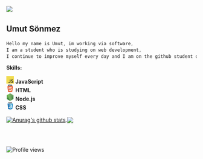 ![](https://cdn.discordapp.com/attachments/769531308769804318/812630322599559198/github2.png)


## Umut Sönmez

```css
Hello my name is Umut, im working via software,
I am a student who is studying on web development,
I continue to improve myself every day and I am on the github student developer pack program and I design my projects
```
 
**Skills:**  

<code><img height="20" src="https://raw.githubusercontent.com/github/explore/80688e429a7d4ef2fca1e82350fe8e3517d3494d/topics/javascript/javascript.png"></code> **JavaScript**<br> 
<code><img height="20" src="https://raw.githubusercontent.com/github/explore/5c058a388828bb5fde0bcafd4bc867b5bb3f26f3/topics/html/html.png"></code> **HTML** <br>
<code><img height="20" src="https://raw.githubusercontent.com/github/explore/80688e429a7d4ef2fca1e82350fe8e3517d3494d/topics/nodejs/nodejs.png"></code> **Node.js** <br>
<code><img height="20" src="https://raw.githubusercontent.com/github/explore/80688e429a7d4ef2fca1e82350fe8e3517d3494d/topics/css/css.png"></code> **CSS**


<a href="https://github.com/drappergithub">
  <img align="center" src="https://github-readme-stats.anuraghazra1.vercel.app/api?username=drappergithub&show_icons=true&include_all_commits=true&theme=material-palenight" alt="Anurag's github stats" />
</a>
<a href="https://github.com/drappergithub">
  <!-- Change the `github-readme-stats.anuraghazra1.vercel.app` to `github-readme-stats.vercel.app`  -->
  <img align="center" src="https://github-readme-stats.anuraghazra1.vercel.app/api/top-langs/?username=drappergithub&layout=compact&theme=material-palenight" />
</a> 





<br><br>


![Profile views](https://gpvc.arturio.dev/drappergithub)  

